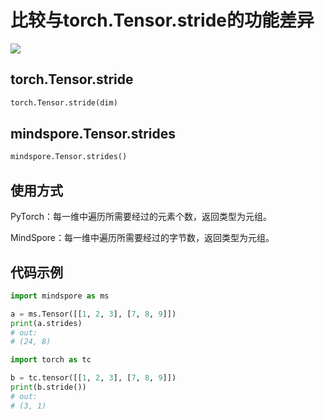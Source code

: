 # 比较与torch.Tensor.stride的功能差异

<a href="https://gitee.com/mindspore/docs/blob/r1.5/docs/mindspore/migration_guide/source_zh_cn/api_mapping/pytorch_diff/stride.md" target="_blank"><img src="https://gitee.com/mindspore/docs/raw/r1.5/resource/_static/logo_source.png"></a>

## torch.Tensor.stride

```python
torch.Tensor.stride(dim)
```

## mindspore.Tensor.strides

```python
mindspore.Tensor.strides()
```

## 使用方式

PyTorch：每一维中遍历所需要经过的元素个数，返回类型为元组。

MindSpore：每一维中遍历所需要经过的字节数，返回类型为元组。

## 代码示例

```python
import mindspore as ms

a = ms.Tensor([[1, 2, 3], [7, 8, 9]])
print(a.strides)
# out:
# (24, 8)

import torch as tc

b = tc.tensor([[1, 2, 3], [7, 8, 9]])
print(b.stride())
# out:
# (3, 1)
```
